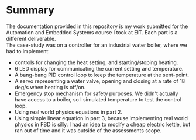 # Summary
The documentation provided in this repository is my work submitted for the Automation and Embedded Systems course I took at EIT.
Each part is a different deliverable.<br>
The case-study was on a controller for an industrial water boiler, where we had to implement:
- controls for changing the heat setting, and starting/stoping heating.
- 6 LED display for communicating the current setting and temperature.
- A bang-bang PID control loop to keep the temperature at the sent-point.
- A servo representing a water valve, opening and closing at a rate of 18 deg/s when heating is off/on.
- Emergency stop mechanism for safety purposes.
We didn't actually have access to a boiler, so I simulated temperature to test the control loop.
- Using real world physics equations in part 2.
- Using simple linear equation in part 3, because implementing real world physics in FBD is silly.
I had an idea to modify a cheap electric kettle, but ran out of time and it was outside of the assessments scope. 
